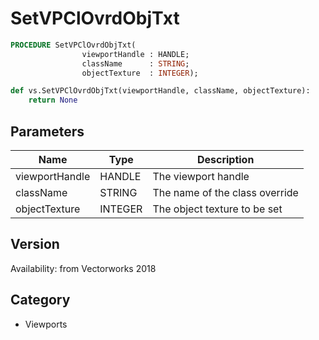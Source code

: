 # SetVPClOvrdObjTxt

```pascal
PROCEDURE SetVPClOvrdObjTxt(
				viewportHandle : HANDLE;
				className      : STRING;
				objectTexture  : INTEGER);
```

```python
def vs.SetVPClOvrdObjTxt(viewportHandle, className, objectTexture):
    return None
```

## Parameters
|Name|Type|Description|
|---|---|---|
|viewportHandle|HANDLE|The viewport handle|
|className|STRING|The name of the class override|
|objectTexture|INTEGER|The object texture to be set|

## Version
Availability: from Vectorworks 2018

## Category
* Viewports

